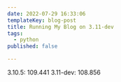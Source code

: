 ```yaml
---
date: 2022-07-29 16:33:06
templateKey: blog-post
title: Running My Blog on 3.11-dev
tags:
  - python
published: false

---
```


3.10.5: 109.441
3.11-dev: 108.856
